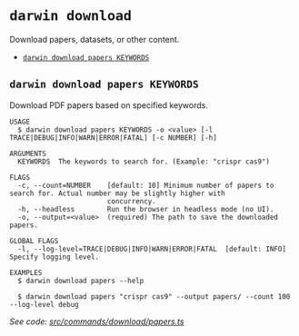 `darwin download`
=================

Download papers, datasets, or other content.

* [`darwin download papers KEYWORDS`](#darwin-download-papers-keywords)

## `darwin download papers KEYWORDS`

Download PDF papers based on specified keywords.

```
USAGE
  $ darwin download papers KEYWORDS -o <value> [-l TRACE|DEBUG|INFO|WARN|ERROR|FATAL] [-c NUMBER] [-h]

ARGUMENTS
  KEYWORDS  The keywords to search for. (Example: "crispr cas9")

FLAGS
  -c, --count=NUMBER    [default: 10] Minimum number of papers to search for. Actual number may be slightly higher with
                        concurrency.
  -h, --headless        Run the browser in headless mode (no UI).
  -o, --output=<value>  (required) The path to save the downloaded papers.

GLOBAL FLAGS
  -l, --log-level=TRACE|DEBUG|INFO|WARN|ERROR|FATAL  [default: INFO] Specify logging level.

EXAMPLES
  $ darwin download papers --help

  $ darwin download papers "crispr cas9" --output papers/ --count 100 --log-level debug
```

_See code: [src/commands/download/papers.ts](https://github.com/rpidanny/darwin/blob/v1.32.0/src/commands/download/papers.ts)_
